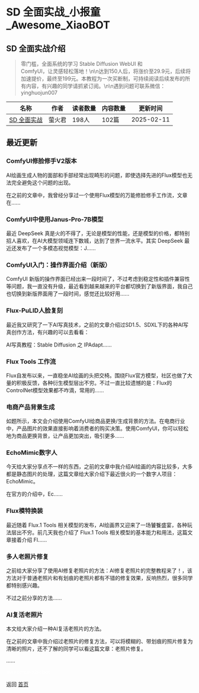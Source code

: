 # SD 全面实战_小报童_Awesome_XiaoBOT

## SD 全面实战介绍
> 零门槛，全面系统的学习 Stable Diffusion WebUI 和  
ComfyUI，让灵感轻松落地！\n\n达到150人后，将涨价至29.9元，后续将加速提价，最终至199元。本教程为一次买断制，可持续阅读后续发布的所有内容，有兴趣的同学请抓紧订阅。\n\n遇到问题可联系微信：yinghuojun007  
  


|名称|作者|读者数量|内容数量|更新时间|
|---|---|---|---|---|
|[SD 全面实战](https://xiaobot.net/p/dosdwebui?refer=0b133df9-27dc-423b-8101-639049001c13)|萤火君|198人|102篇|2025-02-11|

## 最近更新
### ComfyUI修脸修手V2版本

AI绘画生成人物的面部和手部经常出现畸形的问题，即使选择先进的Flux模型也无法完全避免这个问题的出现。

在之前的文章中，我曾经分享过一个使用Flux模型的万能修脸修手工作流，文章在......

### ComfyUI中使用Janus-Pro-7B模型

最近 DeepSeek 真是火的不得了，无论是模型的性能，还是模型的价格，都特别招人喜欢，在AI大模型领域连下数城，达到了世界一流水平。其实
DeepSeek 最近还发布了一个多模态视觉模型：J......

### ComfyUI入门：操作界面介绍（新版）

ComfyUI
新版的操作界面已经出来一段时间了，不过考虑到稳定性和插件兼容性等问题，我一直没有升级，最近看到越来越来的平台都切换到了新版界面，我自己也切换到新版界面用了一段时间，感觉还比较好用......

### Flux-PuLID人脸复刻

最近我又研究了一下AI写真技术，之前的文章介绍过SD1.5、SDXL下的各种AI写真创作方法，有兴趣的可以去看看：

AI写真教程：Stable Diffusion 之 IPAdapt......

### Flux Tools 工作流

Flux自发布以来，一直稳坐AI绘画的头把交椅。围绕Flux官方模型，社区也做了大量的积极反馈，各种衍生模型层出不穷。不过一直比较遗憾的是：Flux的ControlNet模型效果都不咋滴，常用的......

### 电商产品背景生成

如题所示，本文会介绍使用ComfyUI给商品更换/生成背景的方法。在电商行业中，产品图片的效果直接影响着消费者的购买决策。使用ComfyUI，你可以轻松地为商品更换背景，让产品更加突出，吸引更多......

### EchoMimic数字人

今天给大家分享点不一样的东西，之前的文章中我介绍AI绘画的内容比较多，大多都是静态图片的处理，这篇文章给大家介绍下最近很火的一个数字人项目：EchoMimic。

在官方的介绍中，Ec......

### Flux模特换装

最近随着 Flux.1 Tools 相关模型的发布，AI绘画界又迎来了一场饕餮盛宴，各种玩法层出不穷。前几天我也介绍了 Flux.1 Tools
相关模型的基本能力和用法，这篇文章接着介绍 Fl......

### 多人老照片修复

之前给大家分享了使用AI修复老照片的方法：AI修复老照片的完整教程来了！，该方法对于普通老照片和有划痕的老照片都有不错的修复效果，反响热烈，很多同学都特别感兴趣。

不过之前分享的方法......

### AI复活老照片

本文给大家介绍一种AI复活老照片的方法。

在之前的文章中我介绍过老照片的修复方法，可以将模糊的、带划痕的照片修复为清晰的照片，还不了解的同学可以看这篇文章：老照片修复。

......


<a href="https://github.com/Reno9527/awesome-xiaobot" style="color: white; text-decoration: none;">awesome-xiaobot</a>

返回 [首页](../README.md)
